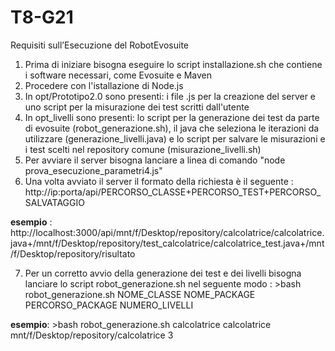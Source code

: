 # T8-G21
Requisiti sull’Esecuzione del RobotEvosuite
1) Prima di iniziare bisogna eseguire lo script installazione.sh che contiene i software necessari, come Evosuite e Maven
2) Procedere con l'istallazione di Node.js
3) In opt/Prototipo2.0 sono presenti: i file .js per la creazione del server e uno script per la misurazione dei test scritti dall'utente
4) In opt_livelli sono presenti: lo script per la generazione dei test da parte di evosuite (robot_generazione.sh), il java che seleziona le iterazioni da utilizzare (generazione_livelli.java) e lo script per salvare le misurazioni e i test scelti nel repository comune (misurazione_livelli.sh)
5) Per avviare il server bisogna lanciare a linea di comando "node prova_esecuzione_parametri4.js"
6) Una volta avviato il server il formato della richiesta è il seguente : http://ip:porta/api/PERCORSO_CLASSE+PERCORSO_TEST+PERCORSO_SALVATAGGIO

**esempio** : http://localhost:3000/api/mnt/f/Desktop/repository/calcolatrice/calcolatrice.java+/mnt/f/Desktop/repository/test_calcolatrice/calcolatrice_test.java+/mnt/f/Desktop/repository/risultato

7) Per un corretto avvio della generazione dei test e dei livelli bisogna lanciare lo script robot_generazione.sh nel seguente modo : >bash robot_generazione.sh NOME_CLASSE NOME_PACKAGE PERCORSO_PACKAGE NUMERO_LIVELLI

**esempio**: >bash robot_generazione.sh calcolatrice calcolatrice mnt/f/Desktop/repository/calcolatrice 3
